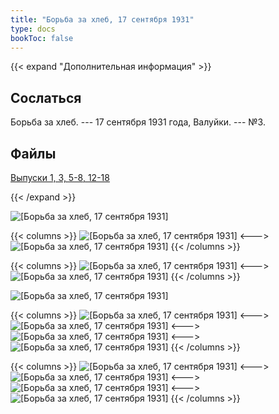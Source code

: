 ```yaml
---
title: "Борьба за хлеб, 17 сентября 1931"
type: docs
bookToc: false
---
```


{{< expand "Дополнительная информация" >}}
## Сослаться
Борьба за хлеб. --- 17 сентября 1931 года, Валуйки. --- №3.

## Файлы
[Выпуски 1, 3, 5-8, 12-18](https://www.dropbox.com/sh/50z8z60lnngpw6v/AACsfwQfvZdqys5XYXXGaw8Ka?dl=0)

{{< /expand >}}

![[Борьба за хлеб, 17 сентября 1931]](/static/img/papers/h/3/11.jpg)

{{< columns >}}
![[Борьба за хлеб, 17 сентября 1931]](/static/img/papers/h/3/12.jpg)
<--->
![[Борьба за хлеб, 17 сентября 1931]](/static/img/papers/h/3/13.jpg)
{{< /columns >}}

{{< columns >}}
![[Борьба за хлеб, 17 сентября 1931]](/static/img/papers/h/3/14.jpg)
<--->
![[Борьба за хлеб, 17 сентября 1931]](/static/img/papers/h/3/15.jpg)
{{< /columns >}}

![[Борьба за хлеб, 17 сентября 1931]](/static/img/papers/h/3/16.jpg)

{{< columns >}}
![[Борьба за хлеб, 17 сентября 1931]](/static/img/papers/h/3/17.jpg)
<--->
![[Борьба за хлеб, 17 сентября 1931]](/static/img/papers/h/3/18.jpg)
<--->
![[Борьба за хлеб, 17 сентября 1931]](/static/img/papers/h/3/19.jpg)
<--->
![[Борьба за хлеб, 17 сентября 1931]](/static/img/papers/h/3/20.jpg)
{{< /columns >}}

{{< columns >}}
![[Борьба за хлеб, 17 сентября 1931]](/static/img/papers/h/3/21.jpg)
<--->
![[Борьба за хлеб, 17 сентября 1931]](/static/img/papers/h/3/22.jpg)
<--->
![[Борьба за хлеб, 17 сентября 1931]](/static/img/papers/h/3/23.jpg)
<--->
![[Борьба за хлеб, 17 сентября 1931]](/static/img/papers/h/3/24.jpg)
{{< /columns >}}
